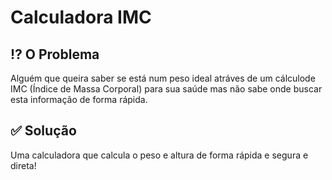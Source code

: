 # Calculadora IMC

## ⁉ O Problema
Alguém que queira saber se está num peso ideal atráves de um cálculode IMC (Índice de Massa Corporal) para sua saúde mas não sabe onde buscar esta informação de forma rápida.

## ✅ Solução
Uma calculadora que calcula o peso e altura de forma rápida e segura e direta! 